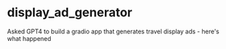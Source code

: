 # display_ad_generator
Asked GPT4 to build a gradio app that generates travel display ads - here's what happened
